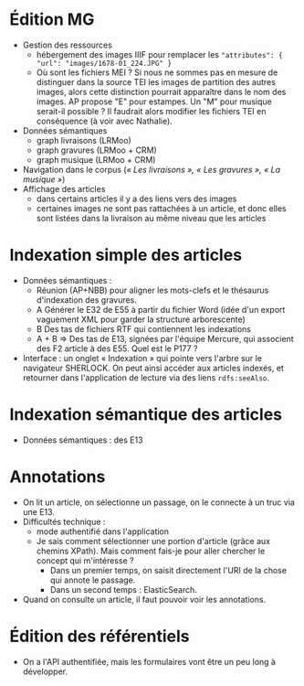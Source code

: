 # Édition MG
    
- Gestion des ressources
    - hébergement des images IIIF pour remplacer les `"attributes": { "url": "images/1678-01_224.JPG" }`
    - Où sont les fichiers MEI ? Si nous ne sommes pas en mesure de distinguer dans la source TEI les images de partition des autres images, alors cette distinction pourrait apparaître dans le nom des images. AP propose "E" pour estampes. Un "M" pour musique serait-il possible ? Il faudrait alors modifier les fichiers TEI en conséquence (à voir avec Nathalie).
- Données sémantiques
    - graph livraisons (LRMoo)
    - graph gravures (LRMoo + CRM)
    - graph musique (LRMoo + CRM)
- Navigation dans le corpus (*« Les livraisons », « Les gravures », « La musique »*)
- Affichage des articles
    - dans certains articles il y a des liens vers des images
    - certaines images ne sont pas rattachées à un article, et donc elles sont listées dans la livraison au même niveau que les articles

# Indexation simple des articles

- Données sémantiques :
    - Réunion (AP+NBB) pour aligner les mots-clefs et le thésaurus d'indexation des gravures.
    - A Générer le E32 de E55 à partir du fichier Word (idée d'un export vaguement XML pour garder la structure arborescente)
    - B Des tas de fichiers RTF qui contiennent les indexations
    - A + B => Des tas de E13, signées par l'équipe Mercure, qui associent des F2 article à des E55. Quel est le P177 ?
- Interface : un onglet « Indexation » qui pointe vers l'arbre sur le navigateur SHERLOCK. On peut ainsi accéder aux articles indexés, et retourner dans l'application de lecture via des liens `rdfs:seeAlso`.

# Indexation sémantique des articles

- Données sémantiques : des E13

# Annotations

- On lit un article, on sélectionne un passage, on le connecte à un truc via une E13.
- Difficultés technique :
    - mode authentifié dans l'application
    - Je sais comment sélectionner une portion d'article (grâce aux chemins XPath). Mais comment fais-je pour aller chercher le concept qui m'intéresse ?
        - Dans un premier temps, on saisit directement l'URI de la chose qui annote le passage.
        - Dans un second temps : ElasticSearch.
- Quand on consulte un article, il faut pouvoir voir les annotations.

# Édition des référentiels

- On a l'API authentifiée, mais les formulaires vont être un peu long à développer.